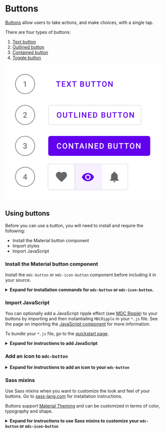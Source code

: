 <!--docs:
title: "Buttons"
layout: detail
section: components
excerpt: "Web Buttons"
ide_version: "<cIDE name> <compatible IDE version and build number>"
material_package_version: "<compatible Material platform package version number>"
iconId:
path: /
api_doc_root:
-->

# Buttons

[Buttons](https://material.io/components/buttons/) allow users to take actions, and make choices, with a single tap.

There are four types of buttons:

1. [Text button](#text-button)
2. [Outlined button](#outlined-button)
3. [Contained button](#contained-button)
4. [Toggle button](#toggle-button)

![Example of the four button types](assets/button-types.svg)

## Using buttons

Before you can use a button, you will need to install and require the following:

* Install the Material button component
* Import styles
* Import JavaScript

### Install the Material button component

Install the `mdc-button` or `mdc-icon-button` component before including it in your source.


<details><summary><b>Expand for installation commands for <code>mdc-button</code> or <code>mdc-icon-button</code>.</b></summary>

**`mdc-button`**
```bash
npm install @material/buttons
```

**`mdc-icon-button`**
```bash
npm install @material/icon-button
```

</details>

### Import JavaScript

You can optionally add a JavaScript ripple effect (see [MDC Ripple](https://github.com/material-components/material-components-web/blob/master/packages/mdc-ripple)) to your buttons by importing and then instantiating `MDCRipple` in your `*.js` file. See the page on importing the [JavaScript component](https://github.com/material-components/material-components-web/blob/master/docs/importing-js.md) for more information.

To bundle your `*.js` file, go to the [quickstart page](https://github.com/material-components/material-components-web/blob/master/docs/getting-started.md#quick-start-cdn).

<details><summary><b>Expand for instructions to add JavaScript</b></summary>

```js
import {MDCRipple} from '@material/ripple';

// The following line applies to the `mdc-button` class
const buttonRipple = new MDCRipple(document.querySelector('.mdc-button'));


// The following line applies to the `mdc-icon-button` class
const iconButtonRipple = new MDCRipple(document.querySelector(`.mdc-icon-button`));
iconButtonRipple.unbounded = true;
```

</details>

### Add an icon to `mdc-button`

<details><summary><b>Expand for instructions to add an icon to your <code>mdc-button</code></b></summary>

Add an icon to your `mdc-button` instance using the following steps:

1. In your HTML file, reference the icon font library you would like to use (we recommend the [Material Icons](https://material.io/tools/icons/) from Google Fonts):
    ```HTML
    <head>
      <link rel="stylesheet" href="https://fonts.googleapis.com/icon?family=Material+Icons">
    </head>
    ```
1. Include the `mdc-button__icon` class inside your button element. Set the attribute `area-hidden="true"`.
    **Note** The location of the icon element determines if the icon comes before (*leading*) or after (*trailing icon*) the button label.

    **Example using [Material Icons](https://material.io/tools/icons/)**
    ```HTML
    <button class="mdc-button">
      <div class="mdc-button__ripple"></div>
      <i class="material-icons mdc-button__icon" aria-hidden="true">favorite</i>
      <span class="mdc-button__label">Button</span>
    </button>
    ```

    **Example using SVG Icons**
    ```html
    <button class="mdc-button">
      <div class="mdc-button__ripple"></div>
      <svg class="mdc-button__icon" aria-hidden="true" xmlns="http://www.w3.org/2000/svg" viewBox="...">
        /*...*/
      </svg>
      <span class="mdc-button__label">Button</span>
    </button>
    ```

</details>

### Sass mixins

Use Sass mixins when you want to customize the look and feel of your buttons. Go to [sass-lang.com](https://sass-lang.com/install) for installation instructions.

Buttons support [Material Theming](https://material.io/components/buttons/#theming) and can be customized in terms of color, typography and shape.

<details><summary><b>Expand for instructions to use Sass mixins to customize your <code>mdc-button</code> or <code>mdc-icon-button</code></b></summary>

Before using Sass mixins for your project you will need to do the following:

* Add the Sass package to your `*.json file` under `devDependencies`:
```json
"devDependencies": {
  "sass": "^1.24.3"
}
```

* Add a `.sassrc.js` file to your project root directory:

```js
const path = require("path");

const CWD = process.cwd();

module.exports = {
  includePaths: [path.resolve(CWD, "node_modules"), path.resolve(CWD, "src")]
};
```

Import base styles of button into your `*.scss` stylesheet using :

<details><summary><b<Expand for theming instructions for <code>mdc-button</code> or <code>mdc-icon-button</code>.</b></summary>

**mdc-button**
```scss
@use '@material/button/mdc-button';
```

**mdc-icon-button**
```scss
@use '@material/icon-button/mdc-icon-button';
```

* In your `*.scss` file for your application, create an instance of your button with the Sass mixins settings of your choice. For example, if you have a button :

```scss
@use '@material/button/mixins' as button;

.button-instance {
  @include button.container-fill-color(orange);
  @include button.icon-color(green);
  // ...
}
```

<img src="assets/web-sass-mixins-example.png" alt="Example button instance rendered for a contained button with an orange fill and green icon color">

#### Sass mixins for `mdc-button`

The following mixins are available to customize your `mdc-button` instance.

Mixin | Description
---|---
`container-fill-color($color)` | Sets the container fill color to the given color.
`icon-color($color)` | Sets the icon color to the given color.
`ink-color($color)` | Sets the ink color to the given color, and sets the icon color to the given color unless `icon-color` is also used.
`shape-radius($radius, $rtl-reflexive)` | Sets rounded shape to button with given radius size. Set `$rtl-reflexive` to true to flip radius values in RTL context, defaults to false.
`horizontal-padding($padding)` | Sets horizontal padding to the given number.
`outline-color($color)` | Sets the outline color to the given color.
`outline-width($width, $padding)` | Sets the outline width to the given number (defaults to 2px) and adjusts padding accordingly. `$padding` is only required in cases where `horizontal-padding` is also included with a custom value.

#### Sass mixins for `mdc-icon-button`

The following mixins are available to customize your `mdc-icon-button` instance.

Mixin | Description
---|---
`size($width, $height, $padding)` | Sets the width, height, font-size and padding for the icon and ripple. `$height` is optional and defaults to `$width`. `$padding` is optional and defaults to `max($width, $height)/2`. `font-size` is set to `max($width, $height)`.
`ink-color($color)` | Sets the font color and the ripple color to the provided color value.

</details>

\<**NOTE** Update the table entries with the appropriate class property. Update the links to appropriate API pages\>

## Text button

[Text buttons](https://material.io/components/buttons/#text-button) are typically used for less-pronounced actions, including those located in dialogs and cards. In cards, text buttons help maintain an emphasis on card content.

### Text button example

Source code API:

* `mdc-button`
    * [GitHub source](https://github.com/material-components/material-components-web/tree/master/packages/mdc-button)
    * [Demo site](https://glitch.com/~shadow-jobaria)

<img src="assets/web-text-button.png" alt="Generated text button example">

```html
 <button class="mdc-button">
   <div class="mdc-button__ripple"></div>
   <span class="mdc-button__label">Text Button</span>
</button>
```

<details><summary><b>Text button with icon example</b></summary>

<img src="assets/web-text-icon-button.png" alt="Generated text button with bookmark icon example">

```html
<button class="mdc-button">
  <div class="mdc-button__ripple"></div>
  <i class="material-icons mdc-button__icon" aria-hidden="true"
    >bookmark</i
  >
  <span class="mdc-button__label">Text Button plus icon</span>
</button>

```
</details>

### Anatomy and key properties

A text button has a text label, a transparent container and an optional icon.

<img alt="<Placeholder diagram of text button anatomy. Replace this text if/when there is an approved diagram\>" src="assets/text-button-diagram.png" width=60%>

**1. Text button**
* A Text label
* B Container
* C Icon

<details>
<summary><b>Text label</b> attributes</summary>
<br>

|  | Attribute | Related method(s) | Default value |
| --- | --- | --- | --- |
| **Text label** ||  | |
| **Color** |  |  | |
| **Typography** |  |  |  |

</details>

<details>
<summary><b>Container</b> attributes</summary>
<br>

|  | Attribute | Related method(s) | Default value |
| --- | --- | --- | --- |
| **Color** |  |  | |
| **Stroke color** | |  | |
| **Stroke width** |  |  |  |
| **Shape** |  | | |
| **Elevation** | | | |
| **Ripple color** | | | |
</details>

<details>
<summary><b>Icon</b> attributes</summary>
<br>

|  | Attribute | Related method(s) | Default value |
| --- | --- | --- | --- |
| **Icon** | | | |
| **Color** | | | |
| **Size** | | | |
| **Gravity** (position relative to text label) | | | |
| **Padding** (space between icon and text label) | | | |

</details>


## Outlined button

[Outlined buttons](https://material.io/components/buttons/#outlined-button) are medium-emphasis buttons. They contain actions that are important, but aren’t the primary action in an app.

### Outlined button example

Source code API:

* `mdc-button`
    * [GitHub source](https://github.com/material-components/material-components-web/tree/master/packages/mdc-button)
    * [Demo site](https://glitch.com/~shadow-jobaria):

<img src="assets/web-outlined-button.png" alt="Generated outlined button example">

```html
<button class="mdc-button--outlined">
  <div class="mdc-button__ripple"></div>
  <span class="mdc-button__label">Outlined Button</span>
</button>
```

<details><summary><b>Outlined button with icon example</b></summary>


<img src="assets/web-outlined-icon-button.png" alt="Generated outlined button example">

```html
<button class="mdc-button mdc-button--outlined">
  <div class="mdc-button__ripple"></div>
  <i class="material-icons mdc-button__icon" aria-hidden="true">bookmark</i>
  <span class="mdc-button__label">Outlined Button plus Icon</span>
</button>
```
</details>

### Anatomy and key properties

An outline button has text, a container, and an optional icon.


<img alt="\<Placeholder diagram of outlined button attribute. Replace this text if/when there is an approved diagram\>" src="assets/outlined-button-diagram.png" width="60%">

**2. Outlined button**
* A Text label
* B Container
* C Icon


<details><summary><b>Text label attributes</b></summary>

Design Attribute | Theme value | Equivalent Sass mixin attribute
---|---|---
Text label | N/A |  N/A
Text color | Primary color |
Typography | Default |

</details>

<details><summary><b>Container attributes</b></summary>

Design Attribute | Theme value | Equivalent Sass mixin attribute
---|---|---
Container ink color | Primary color | `mdc-button-ink-color($color)`
Container shape radius | Default | `mdc-button-shape-radius($radius, $rtl-reflexive)`
Container outline color | Secondary color | `mdc-button-outline-color($color)`
Container outline width | | `mdc-button-outline-width($width, $padding)`
Container horzontal padding | | `mdc-button-horizontal-padding($padding)`

</details>


<details><summary><b>Icon attributes</b></summary>

 Design Attribute | Theme value | Equivalent Sass mixin attribute
---|---|---
 Icon | N/A |
C | Icon color | Primary color | ` mdc-button-icon-color($color)`

We recommend using [Material Theming](https://material.io/components/buttons/#theming) to apply your customizations across your application. For a full list of component properties, go to the [Outlined button API doc]()


</details>


## Contained button

[Contained buttons](https://material.io/components/buttons/#contained-button) are high-emphasis, distinguished by their use of elevation and fill. They contain actions that are primary to your app.

#### Contained button example

Source code API:

* mdc-button
    * [GitHub source](https://github.com/material-components/material-components-web/tree/master/packages/mdc-button)
    * [Demo site](https://glitch.com/~shadow-jobaria)


<img src="assets/web-contained-button.png" alt="Generated contained button example">

```html
<button class="mdc-button--elevated">
  <span class="mdc-button__label">Contained Button</span>
</button>
```

<details><summary><b>Contained button with icon example</b></summary>

Source code API:

<img src="assets/web-contained-icon-button.png" alt="Generated contained button example with a bookmark icon">

```html
<button class="mdc-button mdc-button--raised">
  <div class="mdc-button__ripple"></div>
  <i class="material-icons mdc-button__icon" aria-hidden="true"
    >bookmark</i
  >
  <span class="mdc-button__label">Contained Button plus Icon</span>
</button>
```
</details>

### Anatomy and key attributes

A contained button has text, a container, and an optional icon.


<img alt="\<Placeholder diagram of outlined button attribute. Replace this text if/when there is an approved diagram\>" src="assets/contained-button-diagram.png" width="60%">

**3. Contained button**
* A Text label
* B Container
* C Icon

<details><summary><b>Text label attributes</b></summary>

Design Attribute | Theme value | Equivalent Sass mixin attribute
---|---|---
Text label | N/A |  N/A
Text color | Secondary color |
Typography | Default |

</details>

<details><summary><b>Container attributes</b></summary>

Design Attribute | Theme value | Equivalent Sass mixin attribute
---|---|---
Container fill color| Primary color | ` mdc-button-container-fill-color($color)`
Container ink color | Primary color | `mdc-button-ink-color($color)`
Container shape radius | Default | `mdc-button-shape-radius($radius, $rtl-reflexive)`
Container outline color | Secondary color | `mdc-button-outline-color($color)`
Container outline width | | `mdc-button-outline-width($width, $padding)`
Container horzontal padding | | `mdc-button-horizontal-padding($padding)`

</details>


<details><summary><b>Icon attributes</b></summary>

 Design Attribute | Theme value | Equivalent Sass mixin attribute
---|---|---
Icon | N/A |
Icon color | Secondary color | ` mdc-button-icon-color($color)`


We recommend using [Material Theming](https://material.io/components/buttons/#theming) to apply your customizations across your application. For a full list of component properties, go to the [contained button API doc]()

</details>

## Toggle button


[Toggle buttons](https://material.io/components/buttons/#toggle-button) can be used to select from a group of choices.

There are two types of toggle buttons:

* [Toggle button](#toggle-button)
* [Icon](#icon)

### Toggle button

The Material.io framework for Web currently does not support toggle button groups, such as:

<img src="toggle-bar.png" alt="toggle button group">

If your application needs a toggle button group, you will need to use a different framework such as [Vuetify](https://vuetifyjs.com/en/components/button-groups#button-groups).

### Icon

Icons can be used as toggle buttons when they allow selection, or deselection, of a single choice, such as marking an item as a favorite.


#### Toggle icon bar example with background images

Source code API:

* mdc-icon-button
    * [GitHub source](https://github.com/material-components/material-components-web/tree/master/packages/mdc-icon-button)
    * [Demo site](https://glitch.com/~shadow-jobaria)

<img src="assets/web-toggle-icon-button.png" alt="4 images arranged in a 2 by 2 array, each image with a favorite icon in the upper-right corner" width="50%">
To generate the example with background images of your choosing, you will need to do the following:

* In your `*.scss` file:
  1. Create containers to contain your tiled images:
      ```css
      .container {
        display: flex;
        flex-wrap: wrap;
        max-width: 450px;
        justify-content: center;
      }
      ```
  1. Create containers for your images, with the images cut to fit within the predefined height and width:
      ```css
        image-with-fave {
          position: relative;
          margin: 2px;
        }

        .image-with-fave img {
          width: 200px;
          height: 200px;
          object-fit: cover;
        }
      ```
  1. If your images are dark, then you may need use Sass mixins to change the icon color from the default. For example, you can create an instance of an icon button with white ink instead of the default black:
        ```css
            .fave-button {
              @include mdc-icon-button-ink-color(white);

              position: absolute;
              top: 0;
              right: 0;
            }
        ```
* In your `*.js` file,
    1. Import `MDCIconButtonToggle`:
        ```js
        import {MDCIconButtonToggle} from '@material/icon-button';
        ```
    1. Instantiate the icon button toggle for each button:
        ```js
		const iconToggle0 = new MDCIconButtonToggle(document.querySelector('.btn1'));
		iconToggle0.unbounded = true;

		const iconToggle1 = new MDCIconButtonToggle(document.querySelector('.btn2'));
		iconToggle1.unbounded = true;
		/*...*/
	```
 * In your `*.html` file, you can now add the iterations of the following, which shows containers with background images:
    ```html
    <div class="container">
          <div class="image-with-fave">
            <img src="https://cdn.glitch.com/4f0b2993-dd70-46bf-916f-a6e81af58957%2Fimage1.jpeg?v=1570131499813" />
            <button
              id="bookmark-0"
              class="mdc-icon-button btn1 fave-button"
              aria-label="Add to favorites"
              aria-hidden="true"
              aria-pressed="false"
            >
              <i
                class="material-icons mdc-icon-button__icon mdc-icon-button__icon--on"
                >favorite</i
              >
              <i class="material-icons mdc-icon-button__icon">favorite_border</i>
            </button>
          </div>
          <div class="image-with-fave">
            <img
          src="https://cdn.glitch.com/4f0b2993-dd70-46bf-916f-a6e81af58957%2Fimage2.jpeg?v=1570131499876" />
            <button
              id="bookmark-1"
              class="mdc-icon-button btn2 fave-button"
              aria-label="Add to favorites"
              aria-hidden="true"
              aria-pressed="false"
            >
              <i
                class="material-icons mdc-icon-button__icon mdc-icon-button__icon--on"
                >favorite</i>
              <i class="material-icons mdc-icon-button__icon">favorite_border</i>
              </button>
          </div>
          ...
        </div>
    ```


#### Anatomy and key properties

The icon button consists of two icons for 'on' and 'off'.

<details><summary>Expand for anatomy diagram and key icon button properties</summary>

**Icon button**
* C Icon


Diagram label | Design Attribute |  Theme value |  Property
---|---|---|---
C | Icon | N/A |
C | Icon color | Secondary color |

We recommend using [Material Theming](https://material.io/components/buttons/#theming) to apply your customizations across your application. For a full list of component properties, go to the [Icon button API doc]()


</details>

### Button theming example

API and source code:

* `MaterialButton`
    * [Class description](https://)
    * [GitHub source](https://github.com/material-components/)

The following example shows text, outlined and contained button types with Material Theming.

!["Button theming example for <platform> with three buttons - text, outlined and contained - with green/black color theming and cut corners."](assets/button-theming.svg)

<details>
<summary><b>Implementing button theming</b></summary>
<br>

```
Include source code implementing the three buttons found in [https://github.com/mingjane-work/doc-material-components/blob/mingjane-doc-branch/button-examples/Android/android-button-example.md#theming-buttons].

Upload a screenshot of the render and update the image.
```

</details>
